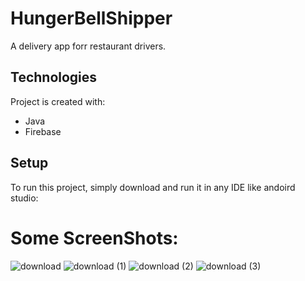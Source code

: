 # HungerBellShipper
A delivery app forr restaurant drivers.<br />
	
## Technologies
Project is created with:
* Java
* Firebase
	
## Setup
To run this project, simply download and run it in any IDE like andoird studio:
# Some ScreenShots:<br />
![download](https://user-images.githubusercontent.com/40788129/113508209-54676180-956c-11eb-8a85-29006f0e5660.png)
![download (1)](https://user-images.githubusercontent.com/40788129/113508212-56312500-956c-11eb-8c7a-1715e5f87979.png)
![download (2)](https://user-images.githubusercontent.com/40788129/113508214-57625200-956c-11eb-9c2e-b646f77a3d79.png)
![download (3)](https://user-images.githubusercontent.com/40788129/113508215-58937f00-956c-11eb-80ea-f8cc4c0581a2.png)

